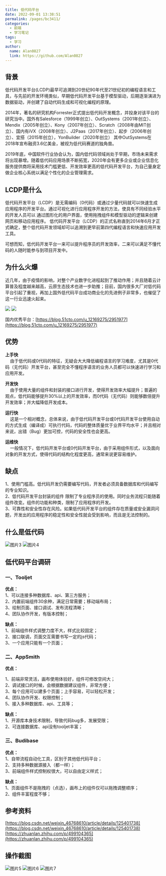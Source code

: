 ```yaml
---
title: 低代码平台
date: 2022-09-01 13:38:51
permalink: /pages/bc3411/
categories:
  - 前端
  - 学习笔记
tags:
  - 学习
author: 
  name: Alan0827
  link: https://github.com/Alan0827
---
```



## 背景
低代码开发平台(LCDP)最早可追溯到20世纪90年代至21世纪初的编程语言和工具，与先前的开发环境类似，早期低代码开发平台基于模型驱动，后期逐渐演进为数据驱动，并创建了自动代码生成和可视化编程的原理。

2014年，著名的研究机构Forrester正式提出低代码开发概念，并投身对该平台的研究当中。国外有Salesforce（1999年创立）、OutSystems（2001年创立）、Mendix（2005年创立）、Kony（2007年创立）、Scratch（2008年由MIT创立）、国内有iVX（2008年创立）、J2Paas（2017年创立）、起步（2006年创立）、宜搭（2015年创立），YonBuilder（2020年创立） 其中OutSystems在2018年宣布融资3.6亿美金，被视为低代码赛道的独角兽。

2019年底，中国软件行业协会认为，国内低代码领域尚处于早期，市场未来需求将出现暴增。随着低代码应用场景不断拓宽，2020年会有更多企业或企业信息化服务提供商将采用技术门槛更低、开发效率更高的低代码开发平台，为自己量身定做企业核心系统以满足个性化的企业管理需求。

<!-- more -->

## LCDP是什么
低代码开发平台（LCDP）是无需编码（0代码）或通过少量代码就可以快速生成应用程序的开发平台。通过可视化进行应用程序开发的方法，使具有不同经验水平的开发人员可以
通过图形化的用户界面，使用拖拽组件和模型驱动的逻辑来创建网页和移动应用程序。 低代码开发平台（LCDP）的正式名称直到2014年6月才正式确定，整个低代码开发领域却可以追溯到更早前第四代编程语言和快速应用开发工具。

可想而知，低代码开发平台一来可以提升程序员的开发效率，二来可以满足不懂代码的人随时能参与到项目开发中。

## 为什么火爆
近几年，由于疫情的影响，对整个产业数字化进程起到了推动作用；并且随着云计算普及程度越来越高，云原生态技术也进一步助推；目前，国内很多大厂对低代码平台引起了重视，再加上国外低代码平台成功商业化的先进例子非常多，也催促了这一行业迅速火起来。

![](https://cdn.staticaly.com/gh/Alan0827/image-house@master/20220906/图片1.4lnhlgokhgu0.webp)
![](https://cdn.staticaly.com/gh/Alan0827/image-house@master/20220906/图片2.4tnoy11vham0.webp)

国内优秀平台：[https://blog.51cto.com/u_12169275/2951977](https://blog.51cto.com/u_12169275/2951977)

## 优势

**上手快**<br>
&nbsp;&nbsp;&nbsp;&nbsp;由于低代码或0代码的特征，无疑会大大降低编程语言的学习难度，尤其是0代码（无代码）开发平台，甚至完全不懂程序语言的业务人员都可以快速进行学习和应用开发。

**开发快**<br>
&nbsp;&nbsp;&nbsp;&nbsp;由于使用大量的组件和封装的接口进行开发，使得开发效率大幅提升；普遍的观点，低代码能够提升30%以上的开发效率，而0代码（无代码）则能够数倍提升开发效率；并大幅降低开发成本。

**运行快**<br>
&nbsp;&nbsp;&nbsp;&nbsp;这是一个相对概念，总体来说，由于低代码开发平台或0代码开发平台使用自动的方式生成（编译成）可执行代码，代码的整体质量优于业界平均水平；并且相对来说，出错（Bug）更加可控，代码的安全性也会更高。

**运维快**<br>
&nbsp;&nbsp;&nbsp;&nbsp;一般情况下，低代码开发平台或0代码开发平台，由于采用组件形式，以及面向对象的开发方式，使得代码的结构化程度更高，通常来说更容易维护。

## 缺点

1、使用门槛高。低代码开发仍需要编写代码，开发者必须具备数据库和代码编写的专业知识。<br>
2、低代码开发平台封装的组件	限制了专业程序员的使用。同时业务流程只能随着组件改变。组件的功能和种类，限制了应用程序的开发。<br>
3、可靠性和安全性存在风险。如果低代码开发平台的组件存在质量或安全漏洞问题，开发出的应用程序的稳定性和安全性就会受到影响，而且是无法控制的。

## 什么是低代码
![图片3](https://cdn.staticaly.com/gh/Alan0827/image-house@master/20220906/图片3.5mjh0rc4z3k0.jpg)
![图片4](https://cdn.staticaly.com/gh/Alan0827/image-house@master/20220906/图片4.idatlscyvps.jpg)

## 低代码平台调研

### 一、Tooljet

**优点：**</br>
1、可以连接多种数据库、api、第三方服务；</br>
2、内置前端组件30余种，满足日常需要；移动端布局；</br>
3、绘制页面、接口调试、发布流程清晰；</br>
4、团队协作开发，有版本控制；

**缺点：**</br>
1、前端组件样式调整力度不大，样式比较固定；</br>
2、接口联调，页面交互需要书写一定的js代码；</br>
3、一个应用只能有一个页面；

### 二、AppSmith

**优点：**</br>

1、前端非常灵活，画布使用体验好，组件可修改空间大；</br>
2、调试接口的时候，会根据数据建议组件，非常方便；</br>
3、每个应用可以建多个页面；上手容易，可以轻松开发；</br>
4、团队协作开发、权限控制；</br>
5、接入多种数据库、api、工具等；</br>

**缺点：**</br>
1、开源库本身技术限制，导致代码bug多，发展受限；</br>
2、可连接数据库、api没有tooljet丰富；</br>

### 三、Budibase

**优点：**</br>
1、自带流程自动化工具，区别于其他低代码平台；</br>
2、支持多种数据源接入（都一样）；</br>
3、前端组件样式控制权很大，可以自由定义样式；</br>

**缺点：**</br>
1、页面组件不是拖拽的（点选），画布上的组件仅可以拖拽调整顺序；</br>
2、组件丰富程度不够；


## 参考资料
[https://blog.csdn.net/weixin_46768610/article/details/125401738](https://blog.csdn.net/weixin_46768610/article/details/125401738)
[https://zhuanlan.zhihu.com/p/499104365](https://zhuanlan.zhihu.com/p/499104365)


## 操作截图
![图片5](https://cdn.staticaly.com/gh/Alan0827/image-house@master/20220906/图片5.4llbm22tewi0.jpg)
![图片6](https://cdn.staticaly.com/gh/Alan0827/image-house@master/20220906/图片6.567mhsf1urs.jpg)
![图片7](https://cdn.staticaly.com/gh/Alan0827/image-house@master/20220906/图片7.5bjnb6aa7t40.jpg)